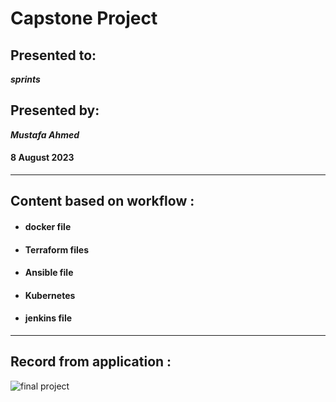 # Capstone Project #
## Presented to: ##
***sprints***

## Presented by: ##
***Mustafa Ahmed***
#### 8 August 2023 #### 
***

##  Content based on  workflow  :
-  #### docker file ####
-   #### Terraform files ####
-   #### Ansible file ####
-   #### Kubernetes ####
-   #### jenkins file ####
  ***
  ## Record from application :
  ![final project](https://github.com/helmy1992/project-final/assets/123759807/94ba043a-8668-4c20-a835-f27434d2d2d1)

  
  
